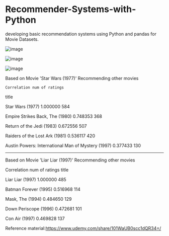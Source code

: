 # Recommender-Systems-with-Python


 developing basic recommendation systems using Python and pandas for Movie Datasets.


![image](https://user-images.githubusercontent.com/48589838/77850242-c0431b80-71ee-11ea-9080-989a937584c8.png)

![image](https://user-images.githubusercontent.com/48589838/77850245-c46f3900-71ee-11ea-8230-a37590463e0d.png)

![image](https://user-images.githubusercontent.com/48589838/77850246-c76a2980-71ee-11ea-9265-bf091c15f9e0.png)



Based on Movie 'Star Wars (1977)' Recommending other movies


	Correlation	num of ratings
title		

Star Wars (1977)	1.000000	584

Empire Strikes Back, The (1980)	0.748353	368

Return of the Jedi (1983)	0.672556	507

Raiders of the Lost Ark (1981)	0.536117	420

Austin Powers: International Man of Mystery (1997)	0.377433	130





--------------------------------------------------------------------------------------------------


Based on Movie 'Liar Liar (1997)' Recommending other movies

Correlation	num of ratings
title		

Liar Liar (1997)	1.000000	485

Batman Forever (1995)	0.516968	114

Mask, The (1994)	0.484650	129

Down Periscope (1996)	0.472681	101

Con Air (1997)	0.469828	137





Reference material:https://www.udemy.com/share/101WaUB0scc1dQR34=/


